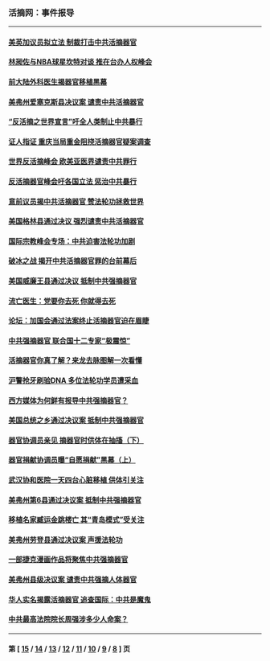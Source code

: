 ### 活摘网：事件报导
---
#### [美英加议员拟立法 制裁打击中共活摘器官](../../pages/nf5877/n13430251.md?02230430) 
#### [林昶佐与NBA球星坎特对谈 推在台办人权峰会](../../pages/nf5877/n13414467.md?02230430) 
#### [前大陆外科医生揭器官移植黑幕](../../pages/nf5877/n13401416.md?02230430) 
#### [美弗州爱塞克斯县决议案 谴责中共活摘器官](../../pages/nf5877/n13320919.md?02230430) 
#### [“反活摘之世界宣言”吁全人类制止中共暴行](../../pages/nf5877/n13259730.md?02230430) 
#### [证人指证 重庆当局重金阻挠活摘器官疑案调查](../../pages/nf5877/n13259127.md?02230430) 
#### [世界反活摘峰会 欧美亚医界谴责中共罪行](../../pages/nf5877/n13253550.md?02230430) 
#### [反活摘器官峰会吁各国立法 惩治中共暴行](../../pages/nf5877/n13245052.md?02230430) 
#### [意前议员揭中共活摘器官 赞法轮功拯救世界](../../pages/nf5877/n13203445.md?02230430) 
#### [美国格林县通过决议 强烈谴责中共活摘器官](../../pages/nf5877/n13119367.md?02230430) 
#### [国际宗教峰会专场：中共迫害法轮功加剧](../../pages/nf5877/n13088279.md?02230430) 
#### [破冰之战 揭开中共活摘器官罪的台前幕后](../../pages/nf5877/n13082457.md?02230430) 
#### [美国威廉王县通过决议 抵制中共强摘器官](../../pages/nf5877/n13056521.md?02230430) 
#### [流亡医生：党要你去死 你就得去死](../../pages/nf5877/n13052835.md?02230430) 
#### [论坛：加国会通过法案终止活摘器官迫在眉睫](../../pages/nf5877/n13029839.md?02230430) 
#### [中共强摘器官 联合国十二专家“极震惊”](../../pages/nf5877/n13024313.md?02230430) 
#### [活摘器官你真了解？来龙去脉图解一次看懂](../../pages/nf5877/n13013820.md?02230430) 
#### [沪警抢牙刷验DNA 多位法轮功学员遭采血](../../pages/nf5877/n12969218.md?02230430) 
#### [西方媒体为何鲜有报导中共强摘器官？](../../pages/nf5877/n12932034.md?02230430) 
#### [美国总统之乡通过决议案 抵制中共强摘器官](../../pages/nf5877/n12908242.md?02230430) 
#### [器官协调员亲见 摘器官时供体在抽搐（下）](../../pages/nf5877/n12898622.md?02230430) 
#### [器官捐献协调员曝“自愿捐献”黑幕（上）](../../pages/nf5877/n12878830.md?02230430) 
#### [武汉协和医院一天四台心脏移植 供体引关注](../../pages/nf5877/n12863175.md?02230430) 
#### [美弗州第6县通过决议案 抵制中共强摘器官](../../pages/nf5877/n12805218.md?02230430) 
#### [移植名家臧运金跳楼亡 其“青岛模式”受关注](../../pages/nf5877/n12803746.md?02230430) 
#### [美弗州劳登县通过决议案 声援法轮功](../../pages/nf5877/n12785715.md?02230430) 
#### [一部捷克漫画作品将聚焦中共强摘器官](../../pages/nf5877/n12785954.md?02230430) 
#### [美弗州县级决议案 谴责中共强摘人体器官](../../pages/nf5877/n12721290.md?02230430) 
#### [华人实名揭露活摘器官 追查国际：中共是魔鬼](../../pages/nf5877/n12691724.md?02230430) 
#### [中共最高法院院长周强涉多少人命案？](../../pages/nf5877/n12678074.md?02230430) 

---
#### 第 [ [15](./15.md?02230430) / [14](./14.md?02230430) / [13](./13.md?02230430) / [12](./12.md?02230430) / [11](./11.md?02230430) / [10](./10.md?02230430) / [9](./9.md?02230430) / [8](./8.md?02230430) ] 页
